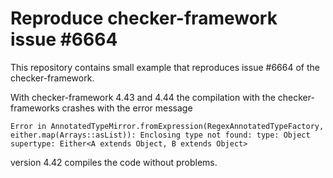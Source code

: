 # Reproduce checker-framework issue #6664

This repository contains small example that reproduces issue #6664 of the checker-framework.

With checker-framework 4.43 and 4.44 the compilation with the checker-frameworks crashes with
the error message

    Error in AnnotatedTypeMirror.fromExpression(RegexAnnotatedTypeFactory, either.map(Arrays::asList)): Enclosing type not found: type: Object supertype: Either<A extends Object, B extends Object>

version 4.42 compiles the code without problems.